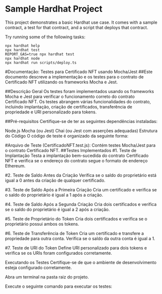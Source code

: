 # Sample Hardhat Project

This project demonstrates a basic Hardhat use case. It comes with a sample contract, a test for that contract, and a script that deploys that contract.

Try running some of the following tasks:

```shell
npx hardhat help
npx hardhat test
REPORT_GAS=true npx hardhat test
npx hardhat node
npx hardhat run scripts/deploy.ts
```

#Documentação: Testes para Certificado NFT usando Mocha/Jest
##Este documento descreve a implementação e os testes para o contrato de Certificado NFT utilizando os frameworks Mocha e Jest.

##Descrição Geral
Os testes foram implementados usando os frameworks Mocha e Jest para verificar o funcionamento correto do contrato Certificado NFT. Os testes abrangem várias funcionalidades do contrato, incluindo implantação, criação de certificados, transferência de propriedade e URI personalizado para tokens.

##Pré-requisitos
Certifique-se de ter as seguintes dependências instaladas:

Node.js
Mocha (ou Jest)
Chai (ou Jest com asserções adequadas)
Estrutura do Código
O código de teste é organizado da seguinte forma:

#Arquivo de Teste (CertificadoNFT.test.js): Contém testes Mocha/Jest para o contrato Certificado NFT.
##Testes Implementados
#1. Teste de Implantação
Testa a implantação bem-sucedida do contrato Certificado NFT e verifica se o endereço do contrato segue o formato de endereço Ethereum.

#2. Teste de Saldo Antes da Criação
Verifica se o saldo do proprietário está igual a 0 antes da criação de qualquer certificado.

#3. Teste de Saldo Após a Primeira Criação
Cria um certificado e verifica se o saldo do proprietário é igual a 1 após a criação.

#4. Teste de Saldo Após a Segunda Criação
Cria dois certificados e verifica se o saldo do proprietário é igual a 2 após a criação.

#5. Teste de Proprietário do Token
Cria dois certificados e verifica se o proprietário possui ambos os tokens.

#6. Teste de Transferência de Token
Cria um certificado e transfere a propriedade para outra conta. Verifica se o saldo da outra conta é igual a 1.

#7. Teste de URI do Token
Define URI personalizado para dois tokens e verifica se os URIs foram configurados corretamente.

Executando os Testes
Certifique-se de que o ambiente de desenvolvimento esteja configurado corretamente.

Abra um terminal na pasta raiz do projeto.

Execute o seguinte comando para executar os testes:
